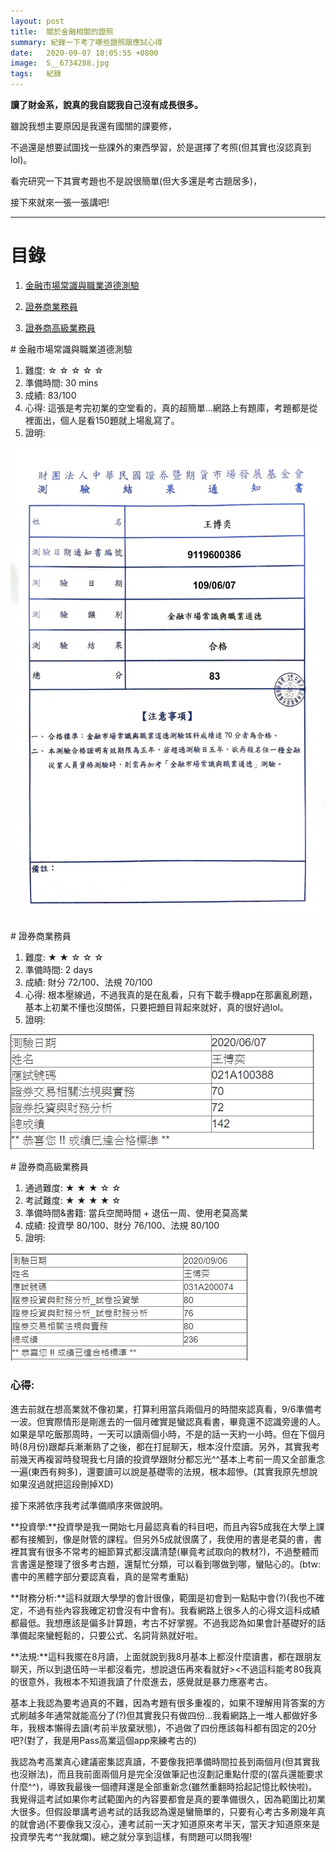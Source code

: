 ```yaml
---
layout: post
title:  關於金融相關的證照
summary: 紀錄一下考了哪些證照跟應試心得
date:   2020-09-07 18:05:55 +0800
image:  S__6734288.jpg
tags:   紀錄
---
```


**讀了財金系，說真的我自認我自己沒有成長很多。**

雖說我想主要原因是我還有國關的課要修，

不過還是想要試圖找一些課外的東西學習，於是選擇了考照(但其實也沒認真到lol)。

看完研究一下其實考題也不是說很簡單(但大多還是考古題居多)，

接下來就來一張一張講吧!

***

# 目錄

1. [金融市場常識與職業道德測驗](#金融市場常識與職業道德測驗)

2. [證券商業務員](#證券商業務員)

3. [證券商高級業務員](#證券商高級業務員)


<a name="金融市場常識與職業道德測驗"/>
# 金融市場常識與職業道德測驗

1. 難度: ☆ ☆ ☆ ☆ ☆
2. 準備時間: 30 mins
3. 成績: 83/100
4. 心得: 這張是考完初業的空堂看的，真的超簡單...網路上有題庫，考題都是從裡面出，個人是看150題就上場亂寫了。
5. 證明:

![image](https://raw.githubusercontent.com/poi0905/blog/master/assets/img/posts/金融市場嘗試與職業道德.jpg)


<a name="證券商業務員"/>
# 證券商業務員

1. 難度: ★ ★ ☆ ☆ ☆
2. 準備時間: 2 days
3. 成績: 財分 72/100、法規 70/100
4. 心得: 根本壓線過，不過我真的是在亂看，只有下載手機app在那裏亂刷題，基本上初業不懂也沒關係，只要把題目背起來就好，真的很好過lol。
5. 證明:

![image](https://raw.githubusercontent.com/poi0905/blog/master/assets/img/posts/證券商業務員.jpg)

<a name="證券商高級業務員"/>
# 證券商高級業務員

1. 通過難度: ★ ★ ★ ☆ ☆
2. 考試難度: ★ ★ ★ ★ ☆
3. 準備時間&書籍: 當兵空閒時間 + 退伍一周、使用老莫高業
4. 成績: 投資學 80/100、財分 76/100、法規 80/100
5. 證明:

![image](https://raw.githubusercontent.com/poi0905/blog/master/assets/img/posts/高業證書.jpg)

### 心得: 

進去前就在想高業就不像初業，打算利用當兵兩個月的時間來認真看，9/6準備考一波。但實際情形是剛進去的一個月確實是蠻認真看書，畢竟還不認識旁邊的人。如果是早吃飯那周時，一天可以讀兩個小時，不是的話一天約一小時。但在下個月時(8月份)跟鄰兵漸漸熟了之後，都在打屁聊天，根本沒什麼讀。另外，其實我考前幾天再複習時發現我七月讀的投資學跟財分都忘光^^基本上考前一周又全部重念一遍(東西有夠多)，還要讀可以說是基礎零的法規，根本超慘。(其實我原先想說如果沒過就把這段刪掉XD)

接下來將依序我考試準備順序來做說明。

**投資學:**投資學是我一開始七月最認真看的科目吧，而且內容5成我在大學上課都有接觸到，像是財管的課程。但另外5成就很廣了，我使用的書是老莫的書，書裡其實有很多不常考的細節算式都沒講清楚(畢竟考試取向的教材?)，不過整體而言書還是整理了很多考古題，還幫忙分類，可以看到哪做到哪，蠻貼心的。(btw:書中的黑體字部分要認真看，真的是常考重點)

**財務分析:**這科就跟大學學的會計很像，範圍是初會到一點點中會(?)(我也不確定，不過有些內容我確定初會沒有中會有)。我看網路上很多人的心得文這科成績都最低。我想應該是偏多計算題，考古不好掌握。不過我認為如果會計基礎好的話準備起來蠻輕鬆的，只要公式、名詞背熟就好啦。

**法規:**這科我擺在8月讀，上面就說到我8月基本上都沒什麼讀書，都在跟朋友聊天，所以到退伍時一半都沒看完，想說退伍再來看就好><不過這科能考80我真的很意外，我根本不知道我讀了什麼進去，感覺就是暴力應塞考古。

基本上我認為要考過真的不難，因為考題有很多重複的，如果不理解用背答案的方式刷越多年通常就能高分了(?)但其實我只有做四份...我看網路上一堆人都做好多年，我根本懶得去讀(考前半放棄狀態)，不過做了四份應該每科都有固定的20分吧?(對了，我是用Pass高業這個app來練考古的)

我認為考高業真心建議密集認真讀，不要像我把準備時間拉長到兩個月(但其實我也沒辦法)，而且我前面兩個月是完全沒做筆記也沒劃記重點什麼的(當兵還能要求什麼^^)，導致我最後一個禮拜還是全部重新念(雖然重翻時拾起記憶比較快啦)。我覺得這考試如果你考試範圍內的內容要都會是真的要準備很久，因為範圍比初業大很多。但假設單講考過考試的話我認為還是蠻簡單的，只要有心考古多刷幾年真的就會過(不要像我又沒心，連考試前一天才知道原來考半天，當天才知道原來是投資學先考^^我就爛)。總之就分享到這樣，有問題可以問我喔!

                                 
